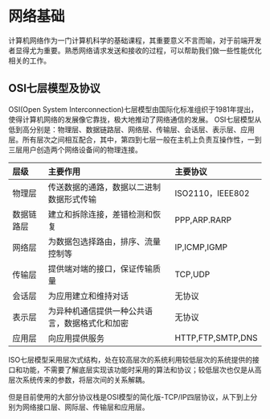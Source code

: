 # 网络基础
计算机网络作为一门计算机科学的基础课程，其重要意义不言而喻，对于前端开发者显得尤为重要。熟悉网络请求发送和接收的过程，可以帮助我们做一些性能优化相关的工作。

## OSI七层模型及协议
OSI(Open System Interconnection)七层模型由国际化标准组织于1981年提出，使得计算机网络的发展像它靠拢，极大地推动了网络通信的发展。
OSI七层模型从低到高分别是：物理层、数据链路层、网络层、传输层、会话层、表示层、应用层。所有层次之间相互配合，其中，第四到七层一般在主机上负责互操作性，一到三层用户创造两个网络设备间的物理连接。

|层级|主要作用|主要协议|
|:----- |:-----|:-----|
|物理层| 传送数据的通路，数据以二进制数据形式传输|ISO2110，IEEE802|
|数据链路层|建立和拆除连接，差错检测和恢复|PPP,ARP.RARP|
|网络层|为数据包选择路由，排序、流量控制等|IP,ICMP,IGMP|
|传输层|提供端对端的接口，保证传输质量|TCP,UDP|
|会话层|为应用建立和维持对话|无协议|
|表示层|为异种机通信提供一种公共语言，数据格式化和加密|无协议|
|应用层|向应用提供服务|HTTP,FTP,SMTP,DNS|

ISO七层模型采用层次式结构，处在较高层次的系统利用较低层次的系统提供的接口和功能，不需要了解底层实现该功能时采用的算法和协议；较低层次也仅是从高层次系统传来的参数，将层次间的关系解耦。

但是目前使用的大部分协议栈是OSI模型的简化版-TCP/IP四层协议，从下到上分别为网络接口层、网际层、传输层和应用层。
